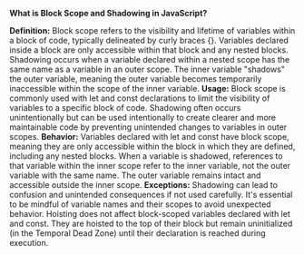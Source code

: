 **What is Block Scope and Shadowing in JavaScript?**


**Definition:**
Block scope refers to the visibility and lifetime of variables within a block of code, typically delineated by curly braces {}. Variables declared inside a block are only accessible within that block and any nested blocks.
Shadowing occurs when a variable declared within a nested scope has the same name as a variable in an outer scope. The inner variable "shadows" the outer variable, meaning the outer variable becomes temporarily inaccessible within the scope of the inner variable.
**Usage:**
Block scope is commonly used with let and const declarations to limit the visibility of variables to a specific block of code.
Shadowing often occurs unintentionally but can be used intentionally to create clearer and more maintainable code by preventing unintended changes to variables in outer scopes.
**Behavior:**
Variables declared with let and const have block scope, meaning they are only accessible within the block in which they are defined, including any nested blocks.
When a variable is shadowed, references to that variable within the inner scope refer to the inner variable, not the outer variable with the same name. The outer variable remains intact and accessible outside the inner scope.
**Exceptions:**
Shadowing can lead to confusion and unintended consequences if not used carefully. It's essential to be mindful of variable names and their scopes to avoid unexpected behavior.
Hoisting does not affect block-scoped variables declared with let and const. They are hoisted to the top of their block but remain uninitialized (in the Temporal Dead Zone) until their declaration is reached during execution.